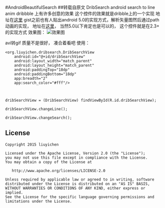 #AndroidBeautifulSearch
##转载自原文 DribSearch
android search to line anim
dribbble 上有许多创意的效果 这个控件的效果就是dribble上的一个实现 地址在[这里][3]
gist之前也有人贴出android 5.0的实现方式，解析矢量图然后通过path动画的实现， 地址在[这里][2]，
当然5.0以下肯定也是可以的， 这个控件就是在2.3+ 的实现方式
效果图：
![效果图][1]

avi转gif 质量不是很好， 凑合着看吧
使用：

```
<org.liuyichen.dribsearch.DribSearchView
    android:id="@+id/dribSearchView"
    android:layout_width="match_parent"
    android:layout_height="match_parent"
    android:paddingTop="18dp"
    android:paddingBottom="18dp"
    app:breadth="2"
    app:search_color="#fff"/>
    
    
    
dribSearchView = (DribSearchView) findViewById(R.id.dribSearchView);

dribSearchView.changeLine();

dribSearchView.changeSearch();
```


License
--------

    Copyright 2015 liuyichen

    Licensed under the Apache License, Version 2.0 (the "License");
    you may not use this file except in compliance with the License.
    You may obtain a copy of the License at

       http://www.apache.org/licenses/LICENSE-2.0

    Unless required by applicable law or agreed to in writing, software
    distributed under the License is distributed on an "AS IS" BASIS,
    WITHOUT WARRANTIES OR CONDITIONS OF ANY KIND, either express or implied.
    See the License for the specific language governing permissions and
    limitations under the License.


[1]: https://raw.githubusercontent.com/liuchenx/DribSearch/master/art/demo.gif
[2]: https://gist.github.com/nickbutcher/b3962f0d14913e9746f2
[3]: https://dribbble.com/shots/1945376-Search
